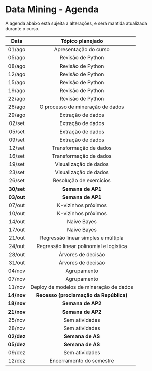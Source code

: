 # Data Mining - Agenda

A agenda abaixo está sujeita a alterações, e será mantida atualizada durante o curso.

|  **Data**  |           **Tópico planejado**          |
|:----------:|:---------------------------------------:|
|   01/ago   |          Apresentação do curso          |
|   05/ago   |            Revisão de Python            |
|   08/ago   |            Revisão de Python            |
|   12/ago   |            Revisão de Python            |
|   15/ago   |            Revisão de Python            |
|   19/ago   |            Revisão de Python            |
|   22/ago   |            Revisão de Python            |
|   26/ago   |     O processo de mineração de dados    |
|   29/ago   |            Extração de dados            |
|   02/set   |            Extração de dados            |
|   05/set   |            Extração de dados            |
|   09/set   |            Extração de dados            |
|   12/set   |          Transformação de dados         |
|   16/set   |          Transformação de dados         |
|   19/set   |          Visualização de dados          |
|   23/set   |          Visualização de dados          |
|   26/set   |         Resolução de exercícios         |
| **30/set** |            **Semana de AP1**            |
| **03/out** |            **Semana de AP1**            |
|   07/out   |           K-vizinhos próximos           |
|   10/out   |           K-vizinhos próximos           |
|   14/out   |               Naive Bayes               |
|   17/out   |               Naive Bayes               |
|   21/out   |   Regressão linear simples e múltipla   |
|   24/out   | Regressão linear polinomial e logística |
|   28/out   |            Árvores de decisão           |
|   31/out   |            Árvores de decisão           |
|   04/nov   |               Agrupamento               |
|   07/nov   |               Agrupamento               |
|   11/nov   | Deploy de modelos de mineração de dados |
| **14/nov** |  **Recesso (proclamação da República)** |
| **18/nov** |            **Semana de AP2**            |
| **21/nov** |            **Semana de AP2**            |
|   25/nov   |              Sem atividades             |
|   28/nov   |              Sem atividades             |
| **02/dez** |             **Semana de AS**            |
| **05/dez** |             **Semana de AS**            |
|   09/dez   |              Sem atividades             |
|   12/dez   |         Encerramento do semestre        |

